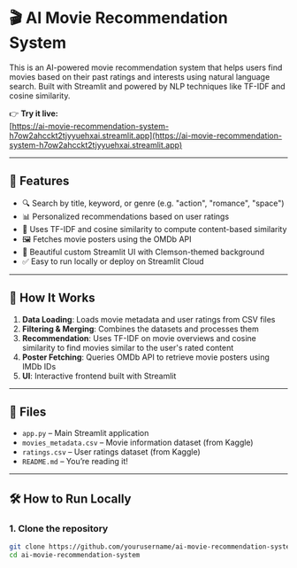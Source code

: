 # 🎬 AI Movie Recommendation System

This is an AI-powered movie recommendation system that helps users find movies based on their past ratings and interests using natural language search. Built with Streamlit and powered by NLP techniques like TF-IDF and cosine similarity.

👉 **Try it live:**  
[https://ai-movie-recommendation-system-h7ow2ahcckt2tjyyuehxai.streamlit.app](https://ai-movie-recommendation-system-h7ow2ahcckt2tjyyuehxai.streamlit.app)

---

## 🚀 Features

- 🔍 Search by title, keyword, or genre (e.g. "action", "romance", "space")
- 📊 Personalized recommendations based on user ratings
- 🧠 Uses TF-IDF and cosine similarity to compute content-based similarity
- 🖼 Fetches movie posters using the OMDb API
- 🎨 Beautiful custom Streamlit UI with Clemson-themed background
- ✅ Easy to run locally or deploy on Streamlit Cloud

---

## 🧠 How It Works

1. **Data Loading**: Loads movie metadata and user ratings from CSV files
2. **Filtering & Merging**: Combines the datasets and processes them
3. **Recommendation**: Uses TF-IDF on movie overviews and cosine similarity to find movies similar to the user's rated content
4. **Poster Fetching**: Queries OMDb API to retrieve movie posters using IMDb IDs
5. **UI**: Interactive frontend built with Streamlit

---

## 📁 Files

- `app.py` – Main Streamlit application
- `movies_metadata.csv` – Movie information dataset (from Kaggle)
- `ratings.csv` – User ratings dataset (from Kaggle)
- `README.md` – You’re reading it!

---

## 🛠 How to Run Locally

### 1. Clone the repository
```bash
git clone https://github.com/yourusername/ai-movie-recommendation-system.git
cd ai-movie-recommendation-system

